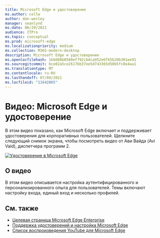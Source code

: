 ```yaml
---
title: Microsoft Edge и удостоверение
ms.author: collw
author: dan-wesley
manager: seanlynd
ms.date: 06/29/2021
audience: ITPro
ms.topic: conceptual
ms.prod: microsoft-edge
ms.localizationpriority: medium
ms.collection: M365-modern-desktop
description: Microsoft Edge и удостоверение
ms.openlocfilehash: 1b9d88b0580ef792cbdca952e6f65b20b301ee91
ms.sourcegitcommit: bce02a5ce2617bb37ee5d743365d50b5fc8e4aa1
ms.translationtype: MT
ms.contentlocale: ru-RU
ms.lasthandoff: 07/09/2021
ms.locfileid: "11642865"
---
```

# <a name="video-microsoft-edge-and-identity"></a>Видео: Microsoft Edge и удостоверение

В этом видео показано, как Microsoft Edge включает и поддерживает удостоверения для корпоративных пользователей. Щелкните следующий снимок экрана, чтобы посмотреть видео от Ави Вайда (Avi Vaid), диспетчера программ 2.

[![Удостоверение в Microsoft Edge](media/microsoft-edge-video-identity/0.png)](http://www.youtube.com/watch?v=8lRUKhR7ipA "Identity in Microsoft Edge")

## <a name="about-the-video"></a>О видео

В этом видео описывается настройка аутентифицированного и персонализированного опыта для пользователей. Темы включают настройку входа, единый вход и несколько профилей.

## <a name="see-also"></a>См. также

- [Целевая страница Microsoft Edge Enterprise](https://aka.ms/EdgeEnterprise)
- [Поддержка удостоверений и настройка Microsoft Edge](microsoft-edge-security-identity.md)
- [Список воспроизведения YouTube для Microsoft Edge](https://www.youtube.com/playlist?list=PLXtHYVsvn_b-uXh1tMeYpT-0iD8tD3tFy)
